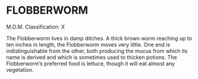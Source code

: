 # FLOBBERWORM  
M.O.M. Classification: X  
  
The Flobberworm lives in damp ditches. A thick brown worm reaching up to ten inches in length, the Flobberworm moves very little. One end is indistinguishable from the other, both producing the mucus from which its name is derived and which is sometimes used to thicken potions. The Flobberworm’s preferred food is lettuce, though it will eat almost any vegetation.  
  

